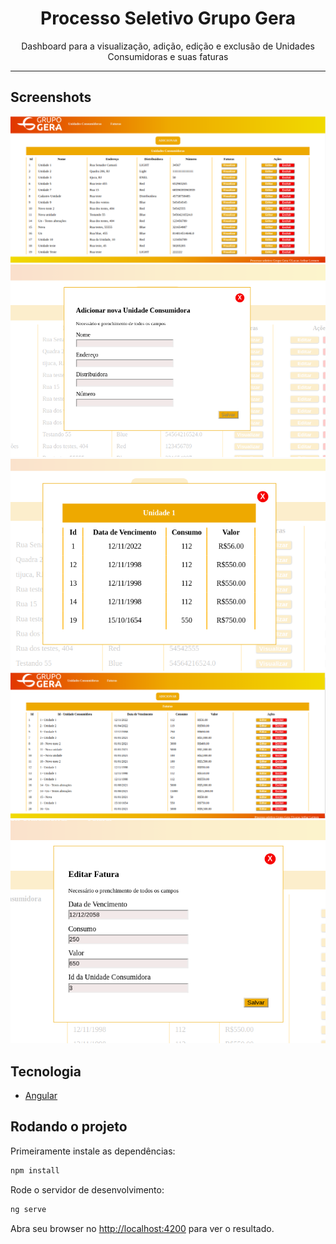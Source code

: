 <h1 align="center">
Processo Seletivo Grupo Gera</h1>
<div align="center">
Dashboard para a visualização, adição, edição e exclusão de Unidades Consumidoras e suas faturas
</div>

---

## Screenshots

  <img alt="HomeUC" title="HomeUC" src="https://raw.githubusercontent.com/LucasLermen/Processo_Seletivo_Gera/main/Screenshots/HomeUC.png"/>
  <img alt="AdicionarUC" title="AdicionarUC" src="https://raw.githubusercontent.com/LucasLermen/Processo_Seletivo_Gera/main/Screenshots/AdicionarUC.png"/>
  <img alt="VisualizarFaturas" title="VisualizarFaturas" src="https://raw.githubusercontent.com/LucasLermen/Processo_Seletivo_Gera/main/Screenshots/VizualizarFaturas.png"/>
  <img alt="HomeFaturas" title="HomeFaturas" src="https://raw.githubusercontent.com/LucasLermen/Processo_Seletivo_Gera/main/Screenshots/HomeFaturas.png"/>
  <img alt="EditarFaturaa" title="EditarFaturaa" src="https://raw.githubusercontent.com/LucasLermen/Processo_Seletivo_Gera/main/Screenshots/EditarFatura.png"/>


## Tecnologia

- [Angular](https://angular.io/)


## Rodando o projeto
Primeiramente instale as dependências:

```bash
npm install
```

Rode o servidor de desenvolvimento:

```bash
ng serve
```
Abra seu browser no [http://localhost:4200](http://localhost:4200) para ver o resultado.



